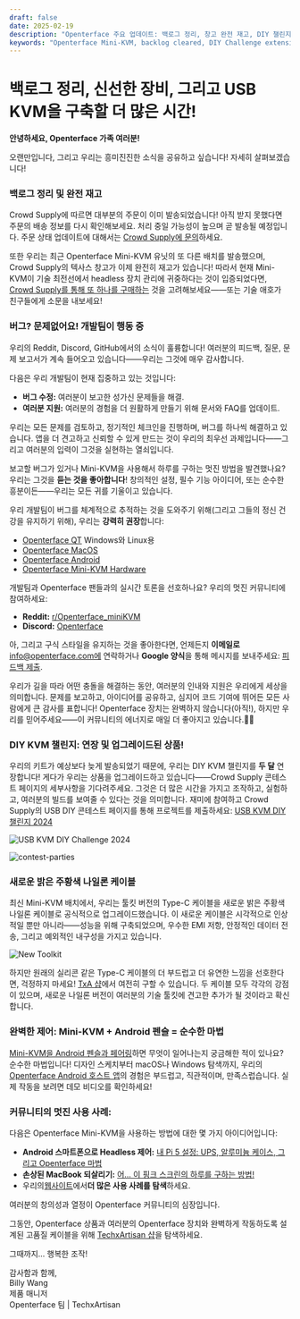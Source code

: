 ```yaml
---
draft: false
date: 2025-02-19
description: "Openterface 주요 업데이트: 백로그 정리, 창고 완전 재고, DIY 챌린지 연장 및 더 나은 상품! 추가로: 새로운 주황색 나일론 케이블, Android 펜슬 통합, 버그 수정, 그리고 공유된 놀라운 커뮤니티 사용 사례."
keywords: "Openterface Mini-KVM, backlog cleared, DIY Challenge extension, orange nylon cable, Android integration, bug fixes, tech community, USB KVM, headless device control, open source development, hardware updates, community feedback, tech support, DIY electronics, Crowd Supply warehouse"
---
```


# 백로그 정리, 신선한 장비, 그리고 USB KVM을 구축할 더 많은 시간!

**안녕하세요, Openterface 가족 여러분!**

오랜만입니다, 그리고 우리는 흥미진진한 소식을 공유하고 싶습니다! 자세히 살펴보겠습니다!

### **백로그 정리 및 완전 재고**

Crowd Supply에 따르면 대부분의 주문이 이미 발송되었습니다! 아직 받지 못했다면 주문의 배송 정보를 다시 확인해보세요. 처리 중일 가능성이 높으며 곧 발송될 예정입니다. 주문 상태 업데이트에 대해서는 [Crowd Supply에 문의](https://www.crowdsupply.com/contact)하세요.

또한 우리는 최근 Openterface Mini-KVM 유닛의 또 다른 배치를 발송했으며, Crowd Supply의 텍사스 창고가 이제 완전히 재고가 있습니다! 따라서 현재 Mini-KVM이 기술 최전선에서 headless 장치 관리에 귀중하다는 것이 입증되었다면, [Crowd Supply를 통해 또 하나를 구매하는](https://www.crowdsupply.com/techxartisan/openterface-mini-kvm) 것을 고려해보세요——또는 기술 애호가 친구들에게 소문을 내보세요!

### **버그? 문제없어요! 개발팀이 행동 중**

우리의 Reddit, Discord, GitHub에서의 소식이 훌륭합니다! 여러분의 피드백, 질문, 문제 보고서가 계속 들어오고 있습니다——우리는 그것에 매우 감사합니다.

다음은 우리 개발팀이 현재 집중하고 있는 것입니다:

- **버그 수정:** 여러분이 보고한 성가신 문제들을 해결.
- **여러분 지원:** 여러분의 경험을 더 원활하게 만들기 위해 문서와 FAQ를 업데이트.

우리는 모든 문제를 검토하고, 정기적인 체크인을 진행하며, 버그를 하나씩 해결하고 있습니다. 앱을 더 견고하고 신뢰할 수 있게 만드는 것이 우리의 최우선 과제입니다——그리고 여러분의 입력이 그것을 실현하는 열쇠입니다.

보고할 버그가 있거나 Mini-KVM을 사용해서 하루를 구하는 멋진 방법을 발견했나요? 우리는 그것을 **듣는 것을 좋아합니다**! 창의적인 설정, 필수 기능 아이디어, 또는 순수한 흥분이든——우리는 모든 귀를 기울이고 있습니다.

우리 개발팀이 버그를 체계적으로 추적하는 것을 도와주기 위해(그리고 그들의 정신 건강을 유지하기 위해), 우리는 **강력히 권장**합니다:

- [Openterface QT](https://github.com/TechxArtisanStudio/Openterface_QT) Windows와 Linux용
- [Openterface MacOS](https://github.com/TechxArtisanStudio/Openterface_MacOS)
- [Openterface Android](https://github.com/TechxArtisanStudio/Openterface_Android)
- [Openterface Mini-KVM Hardware](https://github.com/TechxArtisanStudio/Openterface_Mini-KVM_Hardware)

개발팀과 Openterface 팬들과의 실시간 토론을 선호하나요? 우리의 멋진 커뮤니티에 참여하세요:

- **Reddit:** [r/Openterface_miniKVM](https://openterface.com/reddit)
- **Discord:** [Openterface](https://openterface.com/discord)

아, 그리고 구식 스타일을 유지하는 것을 좋아한다면, 언제든지 **이메일로**info@openterface.com에 연락하거나 **Google 양식**을 통해 메시지를 보내주세요: [피드백 제출](https://forms.gle/enVJYFGn6gghEFaJ9).

우리가 길을 따라 어떤 충돌을 해결하는 동안, 여러분의 인내와 지원은 우리에게 세상을 의미합니다. 문제를 보고하고, 아이디어를 공유하고, 심지어 코드 기여에 뛰어든 모든 사람에게 큰 감사를 표합니다! Openterface 장치는 완벽하지 않습니다(아직!), 하지만 우리를 믿어주세요——이 커뮤니티의 에너지로 매일 더 좋아지고 있습니다.🚀💙

### **DIY KVM 챌린지: 연장 및 업그레이드된 상품!**

우리의 키트가 예상보다 늦게 발송되었기 때문에, 우리는 DIY KVM 챌린지를 **두 달** 연장합니다! 게다가 우리는 상품을 업그레이드하고 있습니다——Crowd Supply 콘테스트 페이지의 세부사항을 기다려주세요. 그것은 더 많은 시간을 가지고 조작하고, 실험하고, 여러분의 빌드를 보여줄 수 있다는 것을 의미합니다. 재미에 참여하고 Crowd Supply의 USB DIY 콘테스트 페이지를 통해 프로젝트를 제출하세요: [USB KVM DIY 챌린지 2024](https://www.crowdsupply.com/techxartisan/usb-kvm-diy-challenge-2024)

![USB KVM DIY Challenge 2024](https://www.crowdsupply.com/img/18e5/5e596d38-80c5-4b99-aea6-ed31586d18e5/usb-kvm-diy-2024-logo-2.svg)

![contest-parties](https://www.crowdsupply.com/img/4a8d/30e316fe-f0df-43bc-958b-b7f480b74a8d/250214-contest-parties_png_md-xl.jpg)

### **새로운 밝은 주황색 나일론 케이블**

최신 Mini-KVM 배치에서, 우리는 툴킷 버전의 Type-C 케이블을 새로운 밝은 주황색 나일론 케이블로 공식적으로 업그레이드했습니다. 이 새로운 케이블은 시각적으로 인상적일 뿐만 아니라——성능을 위해 구축되었으며, 우수한 EMI 저항, 안정적인 데이터 전송, 그리고 예외적인 내구성을 가지고 있습니다.

![New Toolkit](https://www.crowdsupply.com/img/322c/84a85be0-7f68-48ec-a30c-7db01243322c/250214-toolkit-open_jpg_gallery-lg.jpg)

하지만 원래의 실리콘 같은 Type-C 케이블의 더 부드럽고 더 유연한 느낌을 선호한다면, 걱정하지 마세요! [TxA 샵](https://shop.techxartisan.com/products/type-c-cable-with-usb-a-adapter-1-5m-4-11ft-240w-fast-charging-data-transfer-usb2-0)에서 여전히 구할 수 있습니다. 두 케이블 모두 각각의 강점이 있으며, 새로운 나일론 버전이 여러분의 기술 툴킷에 견고한 추가가 될 것이라고 확신합니다.

### **완벽한 제어: Mini-KVM + Android 펜슬 = 순수한 마법**

[Mini-KVM을 Android 펜슬과 페어링](https://www.reddit.com/r/Openterface_miniKVM/comments/1hnh79n/kicad_is_the_fisrt_software_we_tried_first_with/)하면 무엇이 일어나는지 궁금해한 적이 있나요? 순수한 마법입니다! 디자인 스케치부터 macOS나 Windows 탐색까지, 우리의[Openterface Android 호스트 앱](https://github.com/TechxArtisanStudio/Openterface_Android)의 경험은 부드럽고, 직관적이며, 만족스럽습니다. 실제 작동을 보려면 데모 비디오를 확인하세요!

### **커뮤니티의 멋진 사용 사례:**

다음은 Openterface Mini-KVM을 사용하는 방법에 대한 몇 가지 아이디어입니다:

- **Android 스마트폰으로 Headless 제어:** [내 Pi 5 설정: UPS, 알루미늄 케이스, 그리고 Openterface 마법](https://www.reddit.com/r/Openterface_miniKVM/comments/1hrx1j5/my_pi_5_setup_ups_aluminium_case_openterface_magic/)
- **손상된 MacBook 되살리기:** [어... 이 핑크 스크린의 하루를 구하는 방법!](https://www.reddit.com/r/macbookpro/comments/1hwkh64/uh_a_way_to_save_the_day_of_this_pink_screen/)
- 우리의[웹사이트](https://openterface.com/use-cases/)에서**더 많은 사용 사례를 탐색**하세요.

여러분의 창의성과 열정이 Openterface 커뮤니티의 심장입니다.

그동안, Openterface 상품과 여러분의 Openterface 장치와 완벽하게 작동하도록 설계된 고품질 케이블을 위해 [TechxArtisan 샵](http://shop.techxartisan.com/)을 탐색하세요.

그때까지... 행복한 조작!

감사함과 함께,  
Billy Wang  
제품 매니저  
Openterface 팀 | TechxArtisan
